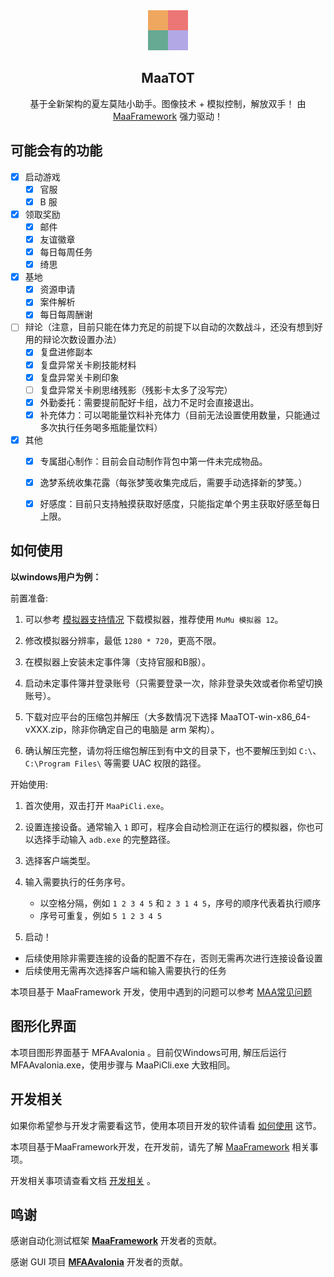 <!-- markdownlint-disable MD033 MD041 -->
<div align="center">
  <img alt="LOGO" src="./logo.png" width="64" height="64" />

## MaaTOT

基于全新架构的夏左莫陆小助手。图像技术 + 模拟控制，解放双手！
由 [MaaFramework](https://github.com/MaaXYZ/MaaFramework) 强力驱动！

</div>

## 可能会有的功能

- [x] 启动游戏
  - [x] 官服
  - [x] B 服
- [x] 领取奖励
  - [x] 邮件
  - [x] 友谊徽章
  - [x] 每日每周任务
  - [x] 绮思
- [x] 基地
  - [x] 资源申请
  - [x] 案件解析
  - [x] 每日每周酬谢
- [ ] 辩论（注意，目前只能在体力充足的前提下以自动的次数战斗，还没有想到好用的辩论次数设置办法）
  - [x] 复盘进修副本
  - [x] 复盘异常关卡刷技能材料
  - [x] 复盘异常关卡刷印象
  - [ ] 复盘异常关卡刷思绪残影（残影卡太多了没写完）
  - [x] 外勤委托：需要提前配好卡组，战力不足时会直接退出。
  - [x] 补充体力：可以喝能量饮料补充体力（目前无法设置使用数量，只能通过多次执行任务喝多瓶能量饮料）
- [x] 其他
  - [x] 专属甜心制作：目前会自动制作背包中第一件未完成物品。
  - [x] 逸梦系统收集花露（每张梦笺收集完成后，需要手动选择新的梦笺。）
  - [x] 好感度：目前只支持触摸获取好感度，只能指定单个男主获取好感至每日上限。


## 如何使用

**以windows用户为例：**

前置准备:

1. 可以参考 [模拟器支持情况](https://maa.plus/docs/zh-cn/manual/device/windows.html) 下载模拟器，推荐使用 `MuMu 模拟器 12`。

2. 修改模拟器分辨率，最低 `1280 * 720`，更高不限。

3. 在模拟器上安装未定事件簿（支持官服和B服）。

4. 启动未定事件簿并登录账号（只需要登录一次，除非登录失效或者你希望切换账号）。

5. 下载对应平台的压缩包并解压（大多数情况下选择 MaaTOT-win-x86_64-vXXX.zip，除非你确定自己的电脑是 arm 架构）。

6. 确认解压完整，请勿将压缩包解压到有中文的目录下，也不要解压到如 `C:\`、`C:\Program Files\` 等需要 UAC 权限的路径。

开始使用:
1. 首次使用，双击打开 `MaaPiCli.exe`。

2. 设置连接设备。通常输入 `1` 即可，程序会自动检测正在运行的模拟器，你也可以选择手动输入 `adb.exe` 的完整路径。

3. 选择客户端类型。

4. 输入需要执行的任务序号。
    - 以空格分隔，例如 `1 2 3 4 5` 和 `2 3 1 4 5`，序号的顺序代表着执行顺序
    - 序号可重复，例如 `5 1 2 3 4 5`

5. 启动！

 - 后续使用除非需要连接的设备的配置不存在，否则无需再次进行连接设备设置
 - 后续使用无需再次选择客户端和输入需要执行的任务

本项目基于 MaaFramework 开发，使用中遇到的问题可以参考 [MAA常见问题](https://maa.plus/docs/zh-cn/manual/faq.html)


## 图形化界面

本项目图形界面基于 MFAAvalonia 。目前仅Windows可用, 解压后运行 MFAAvalonia.exe，使用步骤与 MaaPiCli.exe 大致相同。

## 开发相关
如果你希望参与开发才需要看这节，使用本项目开发的软件请看 [如何使用](#如何使用) 这节。

本项目基于MaaFramework开发，在开发前，请先了解 [MaaFramework](https://github.com/MaaXYZ/MaaFramework) 相关事项。

开发相关事项请查看文档 [开发相关](./docs/zh-cn/开发相关.md) 。

## 鸣谢

感谢自动化测试框架 **[MaaFramework](https://github.com/MaaXYZ/MaaFramework)** 开发者的贡献。

感谢 GUI 项目 **[MFAAvalonia](https://github.com/SweetSmellFox/MFAAvalonia)** 开发者的贡献。